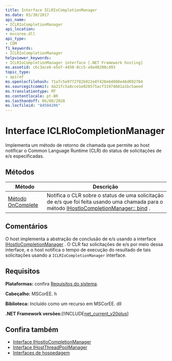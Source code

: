 ```yaml
---
title: Interface ICLRIoCompletionManager
ms.date: 03/30/2017
api_name:
- ICLRIoCompletionManager
api_location:
- mscoree.dll
api_type:
- COM
f1_keywords:
- ICLRIoCompletionManager
helpviewer_keywords:
- ICLRIoCompletionManager interface [.NET Framework hosting]
ms.assetid: c6c3ace6-e5e7-4450-8cc5-a9a48208c493
topic_type:
- apiref
ms.openlocfilehash: 71afc5e9772f82b922e8f428e6d808e46d092704
ms.sourcegitcommit: da21fc5a8cce1e028575acf31974681a1bc5aeed
ms.translationtype: MT
ms.contentlocale: pt-BR
ms.lasthandoff: 06/08/2020
ms.locfileid: "84504206"
---
```

# <a name="iclriocompletionmanager-interface"></a>Interface ICLRIoCompletionManager
Implementa um método de retorno de chamada que permite ao host notificar o Common Language Runtime (CLR) do status de solicitações de e/s especificadas.  
  
## <a name="methods"></a>Métodos  
  
|Método|Descrição|  
|------------|-----------------|  
|[Método OnComplete](iclriocompletionmanager-oncomplete-method.md)|Notifica o CLR sobre o status de uma solicitação de e/s que foi feita usando uma chamada para o método [IHostIoCompletionManager:: bind](ihostiocompletionmanager-bind-method.md) .|  
  
## <a name="remarks"></a>Comentários  
 O host implementa a abstração de conclusão de e/s usando a interface [IHostIoCompletionManager](ihostiocompletionmanager-interface.md) . O CLR faz solicitações de e/s por meio dessa interface, e o host notifica o tempo de execução do resultado de tais solicitações usando a `ICLRIoCompletionManager` interface.  
  
## <a name="requirements"></a>Requisitos  
 **Plataformas:** confira [Requisitos do sistema](../../get-started/system-requirements.md).  
  
 **Cabeçalho:** MSCorEE. h  
  
 **Biblioteca:** Incluído como um recurso em MSCorEE. dll  
  
 **.NET Framework versões:**[!INCLUDE[net_current_v20plus](../../../../includes/net-current-v20plus-md.md)]  
  
## <a name="see-also"></a>Confira também

- [Interface IHostIoCompletionManager](ihostiocompletionmanager-interface.md)
- [Interface IHostThreadPoolManager](ihostthreadpoolmanager-interface.md)
- [Interfaces de hospedagem](hosting-interfaces.md)
